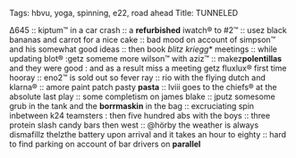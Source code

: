 Tags: hbvu, yoga, spinning, e22, road ahead
Title: TUNNELED
  
Δ645 :: kiptum™ in a car crash :: a **refurbished** iwatch® to #2™ :: usez black bananas and carrot for a nice cake :: bad mood on account of simpson™ and his somewhat good ideas :: then book *blitz kriegg** meetings :: while updating blot® :getz someme more wilson™ with aziz™ :: makez**polentillas** and they were good : and as a result miss a meeting getz fluxlux® first time hooray :: eno2™ is sold out so fever ray :: rio with the flying dutch and klarna® :: amore paint patch pasty **pasta** :: lviii goes to the chiefs® at the absolute last play :: some completism on james blake :: jputz somesome grub in the tank and the **borrmaskin** in the bag :: excruciating spin inbetween k24 teamsters : then five hundred abs with the boys :: three protein slash candy bars then west :: @hörby the weather is always dismafillz thelzthe battery upon arrival and it takes an hour to eighty :: hard to find parking on account of bar drivers on **parallel**  
